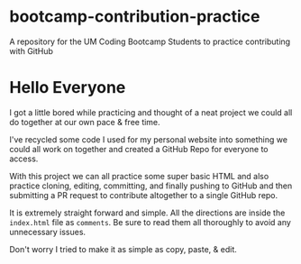 # bootcamp-contribution-practice
A repository for the UM Coding Bootcamp Students to practice contributing with GitHub


# Hello Everyone
I got a little bored while practicing and thought of a neat project we could all do together at our own pace & free time.

I've recycled some code I used for my personal website into something we could all work on together and created a GitHub Repo for everyone to access.

With this project we can all practice some super basic HTML and also practice cloning, editing, committing, and finally pushing to GitHub and then submitting a PR request to contribute altogether to a single GitHub repo.

It is extremely straight forward and simple.
All the directions are inside the `index.html` file as `comments`.
Be sure to read them all thoroughly to avoid any unnecessary issues.

Don't worry I tried to make it as simple as copy, paste, & edit.

